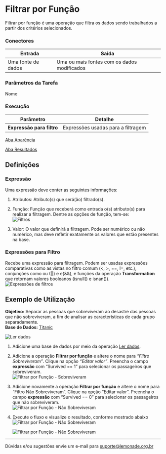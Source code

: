 # Filtrar por Função

Filtrar por função é uma operação que filtra os dados sendo trabalhados a partir dos critérios selecionados.

### Conectores
| Entrada | Saída |
| --- | --- |
| Uma fonte de dados | Uma ou mais  fontes com os dados modificados |

### Parâmetros da Tarefa
Nome

### Execução
| Parâmetro | Detalhe |
| --- | --- |
| **Expressão para filtro** | Expressões usadas para a filtragem |

[Aba Aparência][1]

[Aba Resultados][2]


## Definições
### Expressão
Uma expressão deve conter as seguintes informações:

1. Atributos: Atributo(s) que será(ão) filtrado(s). 

2. Função: Função que receberá como entrada o(s) atributo(s) para realizar a filtragem. Dentre as opções de função, tem-se:\
	![Filtros](/lemonade/img/spark/manipulacao_de_dados/filtrar_por_funcao/image1.png)

3. Valor: O valor que definirá a filtragem. Pode ser numérico ou não numérico, mas deve refletir exatamente os valores que estão presentes na base.

### Expressões para Filtro
Recebe uma expressão para filtragem. Podem ser usadas expressões comparativas como as vistas no filtro comum (<, >, ==, !=, etc.), conjunções como ou (||) e e(&&), e funções da operação **Transformation** que retornam valores booleanos (isnull() e isnan()).\
![Expressões de filtros](/lemonade/img/spark/manipulacao_de_dados/filtrar_por_funcao/image3.png)


## Exemplo de Utilização
**Objetivo:** Separar as pessoas que sobreviveram ao desastre das pessoas que não sobreviveram, a fim de analisar as características de cada grupo separadamente.\
**Base de Dados:** [Titanic][3]

![Ler dados](/lemonade/img/spark/manipulacao_de_dados/filtrar_por_funcao/image4.png)

1. Adicione uma base de dados por meio da operação [Ler dados][4].

2. Adicione a operação **Filtrar por função** e altere o nome para *“Filtro Sobreviveram”*. Clique na opção *“Editar valor”*. Preencha o campo **expressão** com “Survived == 1” para selecionar os passageiros que sobreviveram. \
	![Filtrar por Função - Sobreviveram](/lemonade/img/spark/manipulacao_de_dados/filtrar_por_funcao/image5.png)

3. Adicione novamente a operação **Filtrar por função** e altere o nome para “Filtro Não Sobreviveram”. Clique na opção “Editar valor”. Preencha o campo **expressão** com “Survived == 0” para selecionar os passageiros que não sobreviveram.\
	![Filtrar por Função - Não Sobreviveram](/lemonade/img/spark/manipulacao_de_dados/filtrar_por_funcao/image2.png)

4. Execute o fluxo e visualize o resultado, conforme mostrado abaixo
	![Filtrar por Função - Não Sobreviveram](/lemonade/img/spark/manipulacao_de_dados/filtrar_por_funcao/image7.png)
	
	![Filtrar por Função - Não Sobreviveram](/lemonade/img/spark/manipulacao_de_dados/filtrar_por_funcao/image6.png)
	
-----

Dúvidas e/ou sugestões envie um e-mail para suporte@lemonade.org.br

[1]: /pt-br/
[2]: /pt-br/
[3]: /pt-br/
[4]: /pt-br/
